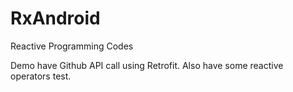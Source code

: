 # RxAndroid
Reactive Programming Codes

Demo have Github API call using Retrofit. Also have some reactive operators test.
